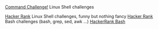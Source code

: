 
[Command Challenge!](https://cmdchallenge.com/)
Linux Shell challenges

[Hacker Rank](https://www.hackerrank.com/domains/shell)
Linux Shell challenges, funny but nothing fancy
[Hacker Rank](https://www.hackerrank.com/domains/shell/grep-sed-awk)
Bash challenges (bash, grep, sed, awk ...)
[HackerRank Bash](https://www.hackerrank.com/domains/shell/bash)
